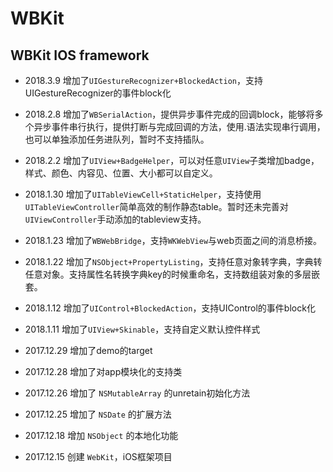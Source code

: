 # WBKit
WBKit IOS framework
----------------------------

* 2018.3.9
增加了`UIGestureRecognizer+BlockedAction`，支持UIGestureRecognizer的事件block化

* 2018.2.8
增加了`WBSerialAction`，提供异步事件完成的回调block，能够将多个异步事件串行执行，提供打断与完成回调的方法，使用.语法实现串行调用，也可以单独添加任务进队列，暂时不支持插队。

* 2018.2.2
增加了`UIView+BadgeHelper`，可以对任意`UIView`子类增加badge，样式、颜色、内容见、位置、大小都可以自定义。

* 2018.1.30
增加了`UITableViewCell+StaticHelper`，支持使用`UITableViewController`简单高效的制作静态table。暂时还未完善对`UIViewController`手动添加的tableview支持。

* 2018.1.23
增加了`WBWebBridge`，支持`WKWebView`与web页面之间的消息桥接。

* 2018.1.22
增加了`NSObject+PropertyListing`，支持任意对象转字典，字典转任意对象。支持属性名转换字典key的时候重命名，支持数组装对象的多层嵌套。

* 2018.1.12
增加了`UIControl+BlockedAction`，支持UIControl的事件block化

* 2018.1.11
增加了`UIView+Skinable`，支持自定义默认控件样式

* 2017.12.29
增加了demo的target

* 2017.12.28
增加了对app模块化的支持类

* 2017.12.26
增加了 `NSMutableArray` 的unretain初始化方法

* 2017.12.25
增加了 `NSDate` 的扩展方法

* 2017.12.18
增加 `NSObject` 的本地化功能

* 2017.12.15
创建 `WebKit`，iOS框架项目
